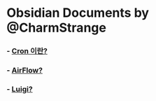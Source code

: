 # Obsidian Documents by @CharmStrange

### - [Cron 이란?](What_is_cron.md)
### - [AirFlow?](Data%Engineering/AirFlow_DataEngineering.md)
### - [Luigi?](Data%Engineering/Luigi_DataEngineering.md)
<!--

### - []()
### - []()
### - []()
### - []()

-->
